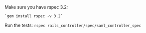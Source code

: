 Make sure you have rspec 3.2:

    `gem install rspec -v 3.2`

Run the tests:
    `rspec rails_controller/spec/saml_controller_spec`